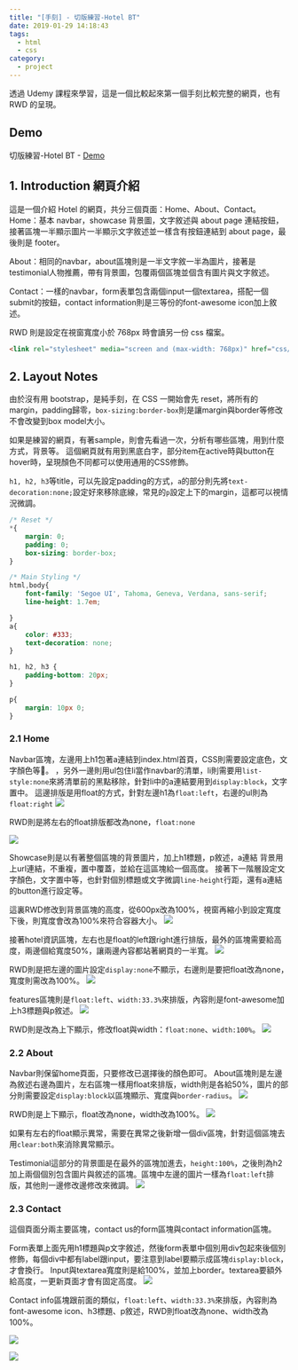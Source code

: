 ```yaml
---
title: "[手刻] - 切版練習-Hotel BT"
date: 2019-01-29 14:18:43
tags:
  - html
  - css
category:
  - project
---
```


透過 Udemy 課程來學習，這是一個比較起來第一個手刻比較完整的網頁，也有 RWD 的呈現。

## Demo

切版練習-Hotel BT - [Demo](https://orow.github.io/MyProjects/HBT-CoursePractice/index.html)

## 1. Introduction 網頁介紹

這是一個介紹 Hotel 的網頁，共分三個頁面：Home、About、Contact。
Home：基本 navbar，showcase 背景圖，文字敘述與 about page 連結按鈕，接著區塊一半顯示圖片一半顯示文字敘述並一樣含有按鈕連結到 about page，最後則是 footer。

About：相同的navbar，about區塊則是一半文字敘一半為圖片，接著是testimonial人物推薦，帶有背景圖，包覆兩個區塊並個含有圖片與文字敘述。

Contact：一樣的navbar，form表單包含兩個input一個textarea，搭配一個submit的按鈕，contact information則是三等份的font-awesome icon加上敘述。

RWD 則是設定在視窗寬度小於 768px 時會讀另一份 css 檔案。

```html
<link rel="stylesheet" media="screen and (max-width: 768px)" href="css/mobile.css"/>
```

## 2. Layout Notes

由於沒有用 bootstrap，是純手刻，在 CSS 一開始會先 reset，將所有的margin，padding歸零，`box-sizing:border-box`則是讓margin與border等修改不會改變到box model大小。

如果是練習的網頁，有著sample，則會先看過一次，分析有哪些區塊，用到什麼方式，背景等。
這個網頁就有用到黑底白字，部分item在active時與button在hover時，呈現顏色不同都可以使用通用的CSS修飾。

`h1, h2, h3`等title，可以先設定padding的方式，`a`的部分則先將`text-decoration:none;`設定好來移除底線，常見的`p`設定上下的margin，這都可以視情況微調。

```css
/* Reset */
*{
    margin: 0;
    padding: 0;
    box-sizing: border-box;
}

/* Main Styling */
html,body{
    font-family: 'Segoe UI', Tahoma, Geneva, Verdana, sans-serif;
    line-height: 1.7em;

}
a{
    color: #333;
    text-decoration: none;
}

h1, h2, h3 {
    padding-bottom: 20px;
}

p{
    margin: 10px 0;
}

```

### 2.1 Home

Navbar區塊，左邊用上h1包著a連結到index.html首頁，CSS則需要設定底色，文字顏色等。
，另外一邊則用ul包住li當作navbar的清單，li則需要用`list-style:none`來將清單前的黑點移除，針對li中的a連結要用到`display:block`，文字置中。
這邊排版是用float的方式，針對左邊h1為`float:left`，右邊的ul則為`float:right`
![](https://i.imgur.com/6n0Ojxq.png)

RWD則是將左右的float排版都改為none，`float:none`

![](https://i.imgur.com/P1Y1TTP.png)


Showcase則是以有著整個區塊的背景圖片，加上h1標題，p敘述，a連結
背景用上url連結，不重複，置中覆蓋，並給在這區塊給一個高度。
接著下一階層設定文字顏色，文字置中等，也針對個別標題或文字微調`line-height`行距，還有a連結的button進行設定等。

這裏RWD修改到背景區塊的高度，從600px改為100%，視窗再縮小到設定寬度下後，則寬度會改為100%來符合容器大小。
![](https://i.imgur.com/yN94Kps.png)

接著hotel資訊區塊，左右也是float的left跟right進行排版，最外的區塊需要給高度，兩邊個給寬度50%，讓兩邊內容都站著網頁的一半寬。
![](https://i.imgur.com/ssuoTw8.png)

RWD則是把左邊的圖片設定`display:none`不顯示，右邊則是要把float改為none，寬度則需改為100%。
![](https://i.imgur.com/qHhsvmj.png)

features區塊則是`float:left`、`width:33.3%`來排版，內容則是font-awesome加上h3標題與p敘述。
![](https://i.imgur.com/For0viY.png)

RWD則是改為上下顯示，修改float與width：`float:none`、`width:100%`。
![](https://i.imgur.com/XjeRwFO.png)


### 2.2 About

Navbar則保留home頁面，只要修改已選擇後的顏色即可。
About區塊則是左邊為敘述右邊為圖片，左右區塊一樣用float來排版，width則是各給50%，圖片的部分則需要設定`display:block`以區塊顯示、寬度與`border-radius`。
![](https://i.imgur.com/tKCp6ng.png)

RWD則是上下顯示，float改為none，width改為100%。
![](https://i.imgur.com/6UwNrAt.png)

如果有左右的float顯示異常，需要在異常之後新增一個div區塊，針對這個區塊去用`clear:both`來消除異常顯示。

Testimonial這部分的背景圖是在最外的區塊加進去，`height:100%`，之後則為h2加上兩個個別包含圖片與敘述的區塊。區塊中左邊的圖片一樣為`float:left`排版，其他則一邊修改邊修改來微調。
![](https://i.imgur.com/wmVwo1M.png)

### 2.3 Contact

這個頁面分兩主要區塊，contact us的form區塊與contact information區塊。

Form表單上面先用h1標題與p文字敘述，然後form表單中個別用div包起來後個別修飾，每個div中都有label跟input，要注意到label要顯示成區塊`display:block`，才會換行。
Input與textarea寬度則是給100%，並加上border。textarea要額外給高度，一更新頁面才會有固定高度。
![](https://i.imgur.com/ke3bAEh.png)

Contact info區塊跟前面的類似，`float:left`、`width:33.3%`來排版，內容則為font-awesome icon、h3標題、p敘述，RWD則float改為none、width改為100%。

![](https://i.imgur.com/pN9nMEL.png)

![](https://i.imgur.com/KLHAJlS.png)
